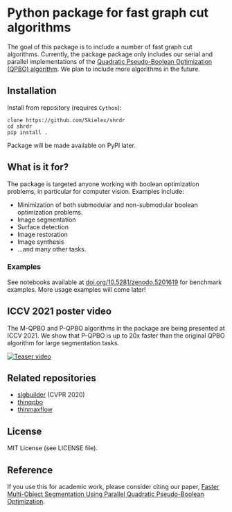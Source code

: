 # Python package for fast graph cut algorithms
The goal of this package is to include a number of fast graph cut algorithms. Currently, the package package only includes our serial and parallel implementations of the [Quadratic Pseudo-Boolean Optimization (QPBO) algorithm](https://github.com/Skielex/QPBO). We plan to include more algorithms in the future.

## Installation
Install from repository (requires `Cython`):
```
clone https://github.com/Skielex/shrdr
cd shrdr
pip install .
```
Package will be made available on PyPI later.

## What is it for?
The package is targeted anyone working with boolean optimization problems, in particular for computer vision. Examples include:
- Minimization of both submodular and non-submodular boolean optimization problems.
- Image segmentation
- Surface detection
- Image restoration
- Image synthesis
- ...and many other tasks.

### Examples
See notebooks available at [doi.org/10.5281/zenodo.5201619](https://doi.org/10.5281/zenodo.5201619) for benchmark examples. More usage examples will come later!

## ICCV 2021 poster video
The M-QPBO and P-QPBO algorithms in the package are being presented at ICCV 2021. We show that P-QPBO is up to 20x faster than the original QPBO algorithm for large segmentation tasks.

[![Teaser video](https://img.youtube.com/vi/79vvYSLXA4s/0.jpg)](https://youtu.be/79vvYSLXA4s)

## Related repositories
- [slgbuilder](https://github.com/Skielex/slgbuilder) (CVPR 2020)
- [thinqpbo](https://github.com/Skielex/thinqpbo)
- [thinmaxflow](https://github.com/Skielex/thinmaxflow)

## License
MIT License (see LICENSE file).

## Reference
If you use this for academic work, please consider citing our paper, [Faster Multi-Object Segmentation Using Parallel Quadratic Pseudo-Boolean Optimization](https://openaccess.thecvf.com/content/ICCV2021/html/Jeppesen_Faster_Multi-Object_Segmentation_Using_Parallel_Quadratic_Pseudo-Boolean_Optimization_ICCV_2021_paper.html).